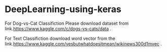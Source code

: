 # DeepLearning-using-keras

For Dog-vs-Cat Classifiction Please download dataset from link.https://www.kaggle.com/c/dogs-vs-cats/data .



For Text Classifiction download word vector from the link.https://www.kaggle.com/yesbutwhatdoesitmean/wikinews300d1mvec .
